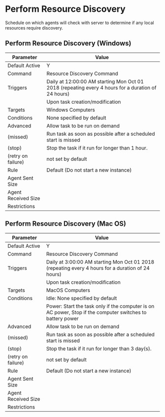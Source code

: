 [title]: # (Perform Resource Discovery)
[tags]: # (task)
[priority]: # (5)
# Perform Resource Discovery

Schedule on which agents will check with server to determine if any local resources require discovery.

## Perform Resource Discovery (Windows)

| Parameter | Value |
| ----- | ----- |
| Default Active | Y |
| Command | Resource Discovery Command |
| Triggers | Daily at 12:00:00 AM starting Mon Oct 01 2018 (repeating every 4 hours for a duration of 24 hours) |
| | Upon task creation/modification |
| Targets | Windows Computers |
| Conditions | None specified by default |
| Advanced | Allow task to be run on demand |
| (missed) | Run task as soon as possible after a scheduled start is missed |
| (stop) | Stop the task if it run for longer than 1 hour. |
| (retry on failure) | not set by default |
| Rule | Default (Do not start a new instance) |
| Agent Sent Size | |
| Agent Received Size | |
| Restrictions | |

## Perform Resource Discovery (Mac OS)

| Parameter | Value |
| ----- | ----- |
| Default Active | Y |
| Command | Resource Discovery Command |
| Triggers | Daily at 3:00:00 AM starting Mon Oct 01 2018 (repeating every 4 hours for a duration of 24 hours) |
| | Upon task creation/modification |
| Targets | MacOS Computers |
| Conditions | Idle: None specified by default |
| | Power: Start the task only if the computer is on AC power, Stop if the computer switches to battery power |
| Advanced | Allow task to be run on demand |
| (missed) | Run task as soon as possible after a scheduled start is missed |
| (stop) | Stop the task if it run for longer than 3 day(s). |
| (retry on failure) | not set by default |
| Rule | Default (Do not start a new instance) |
| Agent Sent Size | |
| Agent Received Size | |
| Restrictions | |
